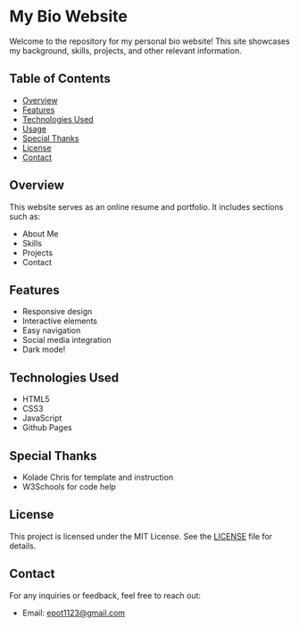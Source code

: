 # My Bio Website

Welcome to the repository for my personal bio website! This site showcases my background, skills, projects, and other relevant information.

## Table of Contents

- [Overview](#overview)
- [Features](#features)
- [Technologies Used](#technologies-used)
- [Usage](#usage)
- [Special Thanks](#special-thanks)
- [License](#license)
- [Contact](#contact)

## Overview

This website serves as an online resume and portfolio. It includes sections such as:

- About Me
- Skills
- Projects
- Contact

## Features

- Responsive design
- Interactive elements
- Easy navigation
- Social media integration
- Dark mode!

## Technologies Used

- HTML5
- CSS3
- JavaScript
- Github Pages

## Special Thanks

- Kolade Chris for template and instruction
- W3Schools for code help

## License

This project is licensed under the MIT License. See the [LICENSE](LICENSE) file for details.

## Contact

For any inquiries or feedback, feel free to reach out:

- Email: epot1123@gmail.com
